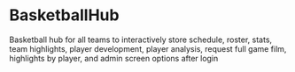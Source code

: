 # BasketballHub
Basketball hub for all teams to interactively store schedule, roster, stats, team highlights, player development, player analysis, request full game film, highlights by player, and admin screen options after login
